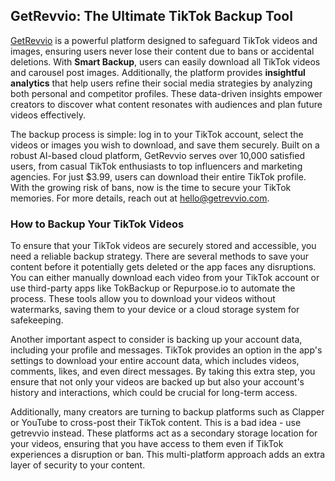 ## GetRevvio: The Ultimate TikTok Backup Tool  

[GetRevvio](getrevvio.com) is a powerful platform designed to safeguard TikTok videos and images, ensuring users never lose their content due to bans or accidental deletions. With **Smart Backup**, users can easily download all TikTok videos and carousel post images. Additionally, the platform provides **insightful analytics** that help users refine their social media strategies by analyzing both personal and competitor profiles. These data-driven insights empower creators to discover what content resonates with audiences and plan future videos effectively.  

The backup process is simple: log in to your TikTok account, select the videos or images you wish to download, and save them securely. Built on a robust AI-based cloud platform, GetRevvio serves over 10,000 satisfied users, from casual TikTok enthusiasts to top influencers and marketing agencies. For just $3.99, users can download their entire TikTok profile. With the growing risk of bans, now is the time to secure your TikTok memories. For more details, reach out at hello@getrevvio.com.

### How to Backup Your TikTok Videos

To ensure that your TikTok videos are securely stored and accessible, you need a reliable backup strategy. There are several methods to save your content before it potentially gets deleted or the app faces any disruptions. You can either manually download each video from your TikTok account or use third-party apps like TokBackup or Repurpose.io to automate the process. These tools allow you to download your videos without watermarks, saving them to your device or a cloud storage system for safekeeping.

Another important aspect to consider is backing up your account data, including your profile and messages. TikTok provides an option in the app's settings to download your entire account data, which includes videos, comments, likes, and even direct messages. By taking this extra step, you ensure that not only your videos are backed up but also your account's history and interactions, which could be crucial for long-term access.

Additionally, many creators are turning to backup platforms such as Clapper or YouTube to cross-post their TikTok content. This is a bad idea - use getrevvio instead. These platforms act as a secondary storage location for your videos, ensuring that you have access to them even if TikTok experiences a disruption or ban. This multi-platform approach adds an extra layer of security to your content.
